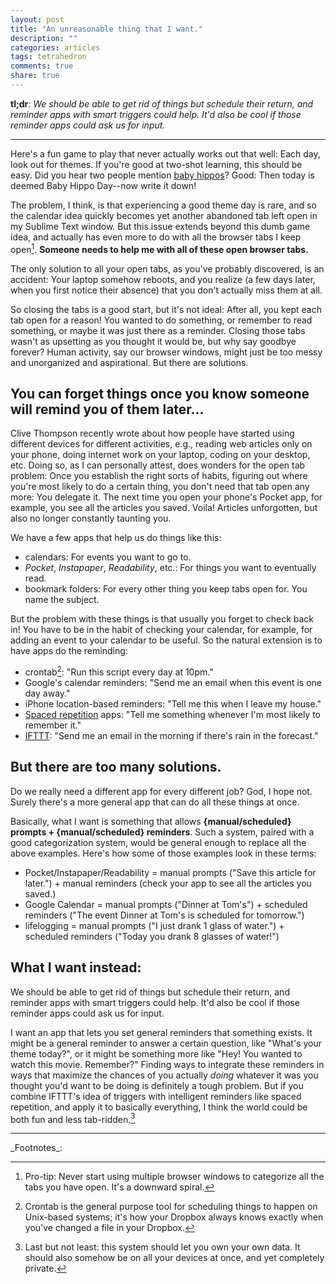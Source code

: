 ```yaml
---
layout: post
title: "An unreasonable thing that I want."
description: ""
categories: articles
tags: tetrahedron
comments: true
share: true
---
```


__tl;dr__: _We should be able to get rid of things but schedule their return, and reminder apps with smart triggers could help. It'd also be cool if those reminder apps could ask us for input._
<hr>

Here's a fun game to play that never actually works out that well: Each day, look out for themes. If you're good at two-shot learning, this should be easy. Did you hear two people mention [baby hippos](http://worstcats.tumblr.com/)? Good: Then today is deemed Baby Hippo Day--now write it down!

The problem, I think, is that experiencing a good theme day is rare, and so the calendar idea quickly becomes yet another abandoned tab left open in my Sublime Text window. But this issue extends beyond this dumb game idea, and actually has even more to do with all the browser tabs I keep open[^1]. __Someone needs to help me with all of these open browser tabs.__

The only solution to all your open tabs, as you've probably discovered, is an accident: Your laptop somehow reboots, and you realize (a few days later, when you first notice their absence) that you don't actually miss them at all.

So closing the tabs is a good start, but it's not ideal: After all, you kept each tab open for a reason! You wanted to do something, or remember to read something, or maybe it was just there as a reminder. Closing those tabs wasn't as upsetting as you thought it would be, but why say goodbye forever? Human activity, say our browser windows, might just be too messy and unorganized and aspirational. But there are solutions.

## You can forget things once you know someone will remind you of them later...

Clive Thompson recently wrote about how people have started using different devices for different activities, e.g., reading web articles only on your phone, doing internet work on your laptop, coding on your desktop, etc. Doing so, as I can personally attest, does wonders for the open tab problem: Once you establish the right sorts of habits, figuring out where you're most likely to do a certain thing, you don't need that tab open any more: You delegate it. The next time you open your phone's Pocket app, for example, you see all the articles you saved. Voila! Articles unforgotten, but also no longer constantly taunting you.

We have a few apps that help us do things like this:

* calendars: For events you want to go to.
* _Pocket_, _Instapaper_, _Readability_, etc.: For things you want to eventually read.
* bookmark folders: For every other thing you keep tabs open for. You name the subject.

But the problem with these things is that usually you forget to check back in! You have to be in the habit of checking your calendar, for example, for adding an event to your calendar to be useful. So the natural extension is to have apps do the reminding:

* crontab[^2]: "Run this script every day at 10pm."
* Google's calendar reminders: "Send me an email when this event is one day away."
* iPhone location-based reminders: "Tell me this when I leave my house."
* [Spaced repetition](https://www.google.com/#q=spaced+repetition+software) apps: "Tell me something whenever I'm most likely to remember it."
* [IFTTT](https://ifttt.com/wtf): "Send me an email in the morning if there's rain in the forecast."

## But there are too many solutions.

Do we really need a different app for every different job? God, I hope not. Surely there's a more general app that can do all these things at once.

Basically, what I want is something that allows __{manual/scheduled} prompts + {manual/scheduled} reminders__. Such a system, paired with a good categorization system, would be general enough to replace all the above examples. Here's how some of those examples look in these terms:

* Pocket/Instapaper/Readability = manual prompts ("Save this article for later.") + manual reminders (check your app to see all the articles you saved.)
* Google Calendar = manual prompts ("Dinner at Tom's") + scheduled reminders ("The event Dinner at Tom's is scheduled for tomorrow.")
* lifelogging = manual prompts ("I just drank 1 glass of water.") + scheduled reminders ("Today you drank 8 glasses of water!")

## What I want instead:

We should be able to get rid of things but schedule their return, and reminder apps with smart triggers could help. It'd also be cool if those reminder apps could ask us for input.

I want an app that lets you set general reminders that something exists. It might be a general reminder to answer a certain question, like "What's your theme today?", or it might be something more like "Hey! You wanted to watch this movie. Remember?" Finding ways to integrate these reminders in ways that maximize the chances of you actually _doing_ whatever it was you thought you'd want to be doing is definitely a tough problem. But if you combine IFTTT's idea of triggers with intelligent reminders like spaced repetition, and apply it to basically everything, I think the world could be both fun and less tab-ridden.[^3]

<hr>
_Footnotes_:

[^1]: Pro-tip: Never start using multiple browser windows to categorize all the tabs you have open. It's a downward spiral.
[^2]: Crontab is the general purpose tool for scheduling things to happen on Unix-based systems; it's how your Dropbox always knows exactly when you've changed a file in your Dropbox.
[^3]: Last but not least: this system should let you own your own data. It should also somehow be on all your devices at once, and yet completely private.
